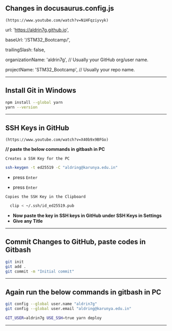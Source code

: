 ## Changes in docusaurus.config.js

  `(https://www.youtube.com/watch?v=NiHFqziyvyk)`

url: 'https://aldrin7g.github.io',

baseUrl: '/STM32_Bootcamp/',

trailingSlash: false,

organizationName: 'aldrin7g', // Usually your GitHub org/user name.

projectName: 'STM32_Bootcamp', // Usually your repo name.

---

## Install Git in Windows
```bash
npm install --global yarn
yarn --version
```
---

## SSH Keys in GitHub

`(https://www.youtube.com/watch?v=X40b9x9BFGo)`

**// paste the below commands in gitbash in PC**

`Creates a SSH Key for the PC`

```bash
ssh-keygen -t ed25519 -C "aldring@karunya.edu.in"
```

- press `Enter`

- press `Enter`

`Copies the SSH Key in the Clipboard`
```bash
  clip < ~/.ssh/id_ed25519.pub
```
- **Now paste the key in SSH keys in GitHub under SSH Keys in Settings** 
- **Give any Title**

---

## Commit Changes to GitHub, paste codes in Gitbash

```bash
git init
git add .
git commit -m "Initial commit"
```

---

## Again run the below commands in gitbash in PC
```bash
git config --global user.name "aldrin7g"
git config --global user.email "aldring@karunya.edu.in"
```
```bash
GIT_USER=aldrin7g USE_SSH=true yarn deploy
```

---
